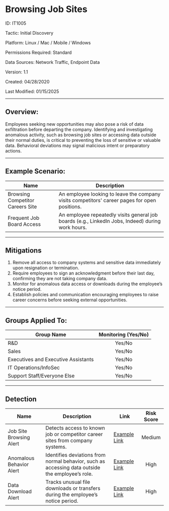 # **Browsing Job Sites**

ID: IT1005

Tactic: Initial Discovery

Platform: Linux / Mac / Mobile / Windows

Permissions Required: Standard

Data Sources: Network Traffic, Endpoint Data

Version: 1.1

Created: 04/28/2020

Last Modified: 01/15/2025

---

## **Overview:**

Employees seeking new opportunities may also pose a risk of data exfiltration before departing the company. Identifying and investigating anomalous activity, such as browsing job sites or accessing data outside their normal duties, is critical to preventing the loss of sensitive or valuable data. Behavioral deviations may signal malicious intent or preparatory actions.

---

## **Example Scenario:**

| **Name**                       | **Description**                                                                                      |
|--------------------------------|------------------------------------------------------------------------------------------------------|
| Browsing Competitor Careers Site | An employee looking to leave the company visits competitors' career pages for open positions.        |
| Frequent Job Board Access       | An employee repeatedly visits general job boards (e.g., LinkedIn Jobs, Indeed) during work hours.    |

---

## **Mitigations**

1. Remove all access to company systems and sensitive data immediately upon resignation or termination.  
2. Require employees to sign an acknowledgment before their last day, confirming they are not taking company data.  
3. Monitor for anomalous data access or downloads during the employee’s notice period.  
4. Establish policies and communication encouraging employees to raise career concerns before seeking external opportunities.  

---

## **Groups Applied To:**

| **Group Name**                | **Monitoring (Yes/No)** |
|--------------------------------|:----------------------:|
| R&D                            | Yes/No               |
| Sales                          | Yes/No               |
| Executives and Executive Assistants | Yes/No         |
| IT Operations/InfoSec          | Yes/No               |
| Support Staff/Everyone Else    | Yes/No               |

---

## **Detection**

| **Name**                | **Description**                                                                                 | **Link**          | **Risk Score** |
|-------------------------|-------------------------------------------------------------------------------------------------|-------------------|:--------------:|
| Job Site Browsing Alert  | Detects access to known job or competitor career sites from company systems.                   | [Example Link](#) | Medium         |
| Anomalous Behavior Alert | Identifies deviations from normal behavior, such as accessing data outside the employee’s role. | [Example Link](#) | High           |
| Data Download Alert      | Tracks unusual file downloads or transfers during the employee’s notice period.                | [Example Link](#) | High           |
